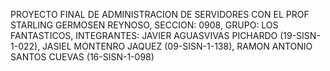 PROYECTO FINAL DE ADMINISTRACION DE SERVIDORES CON EL PROF STARLING GERMOSEN REYNOSO, SECCION: 0908, GRUPO: LOS FANTASTICOS, INTEGRANTES: JAVIER AGUASVIVAS PICHARDO (19-SISN-1-022), JASIEL MONTENRO JAQUEZ (09-SISN-1-138), RAMON ANTONIO SANTOS CUEVAS (16-SISN-1-098)
